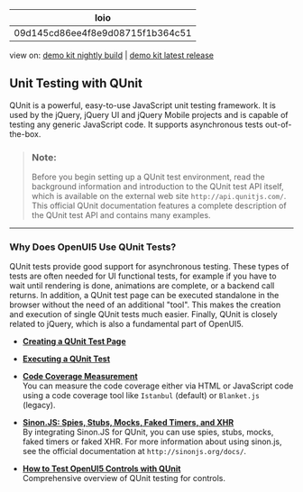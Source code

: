 <!-- loio09d145cd86ee4f8e9d08715f1b364c51 -->

| loio |
| -----|
| 09d145cd86ee4f8e9d08715f1b364c51 |

<div id="loio">

view on: [demo kit nightly build](https://sdk.openui5.org/nightly/#/topic/09d145cd86ee4f8e9d08715f1b364c51) | [demo kit latest release](https://sdk.openui5.org/topic/09d145cd86ee4f8e9d08715f1b364c51)</div>

## Unit Testing with QUnit

QUnit is a powerful, easy-to-use JavaScript unit testing framework. It is used by the jQuery, jQuery UI and jQuery Mobile projects and is capable of testing any generic JavaScript code. It supports asynchronous tests out-of-the-box.

> ### Note:  
> Before you begin setting up a QUnit test environment, read the background information and introduction to the QUnit test API itself, which is available on the external web site `http://api.qunitjs.com/`. This official QUnit documentation features a complete description of the QUnit test API and contains many examples.

***

### Why Does OpenUI5 Use QUnit Tests?

QUnit tests provide good support for asynchronous testing. These types of tests are often needed for UI functional tests, for example if you have to wait until rendering is done, animations are complete, or a backend call returns. In addition, a QUnit test page can be executed standalone in the browser without the need of an additional "tool". This makes the creation and execution of single QUnit tests much easier. Finally, QUnit is closely related to jQuery, which is also a fundamental part of OpenUI5.

-   **[Creating a QUnit Test Page](Creating_a_QUnit_Test_Page_7080029.md "")**  

-   **[Executing a QUnit Test](Executing_a_QUnit_Test_a9c949c.md "")**  

-   **[Code Coverage Measurement](Code_Coverage_Measurement_7ef3242.md "You can measure the code coverage either via HTML or JavaScript code using a code coverage tool like Istanbul (default)
		or Blanket.js (legacy).")**  
You can measure the code coverage either via HTML or JavaScript code using a code coverage tool like `Istanbul` \(default\) or `Blanket.js` \(legacy\).
-   **[Sinon.JS: Spies, Stubs, Mocks, Faked Timers, and XHR](Sinon_JS_Spies_Stubs_Mocks_Faked_Timers_and_XHR_457eaad.md "By integrating Sinon.JS for QUnit, you can use spies, stubs, mocks, faked timers or faked XHR. For more information about using sinon.js, see the
		official documentation at http://sinonjs.org/docs/.")**  
By integrating Sinon.JS for QUnit, you can use spies, stubs, mocks, faked timers or faked XHR. For more information about using sinon.js, see the official documentation at `http://sinonjs.org/docs/`.
-   **[How to Test OpenUI5 Controls with QUnit](How_to_Test_OpenUI5_Controls_with_QUnit_a6b0657.md "Comprehensive overview of QUnit testing for controls.")**  
Comprehensive overview of QUnit testing for controls.

